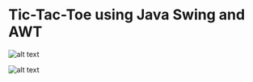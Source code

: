 # Tic-Tac-Toe using Java Swing and AWT
![alt text](https://i.ibb.co/j6VMPRh/tic-tac-toe-1.png)


![alt text](https://i.ibb.co/JpqhW3V/tic-tac-toe-2.png)
